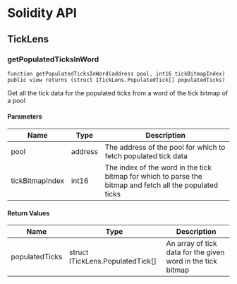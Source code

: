 # Solidity API

## TickLens

### getPopulatedTicksInWord

```solidity
function getPopulatedTicksInWord(address pool, int16 tickBitmapIndex) public view returns (struct ITickLens.PopulatedTick[] populatedTicks)
```

Get all the tick data for the populated ticks from a word of the tick bitmap of a pool

#### Parameters

| Name | Type | Description |
| ---- | ---- | ----------- |
| pool | address | The address of the pool for which to fetch populated tick data |
| tickBitmapIndex | int16 | The index of the word in the tick bitmap for which to parse the bitmap and fetch all the populated ticks |

#### Return Values

| Name | Type | Description |
| ---- | ---- | ----------- |
| populatedTicks | struct ITickLens.PopulatedTick[] | An array of tick data for the given word in the tick bitmap |


